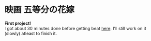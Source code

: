 # 映画 五等分の花嫁
**First project!**<br>
I got about 30 minutes done before getting beat [here](https://www.reddit.com/r/5ToubunNoHanayome/comments/ydw69e/the_quintessential_quintuplets_movie_english_fan/). I'll still work on it (slowly) atleast to finish it.
